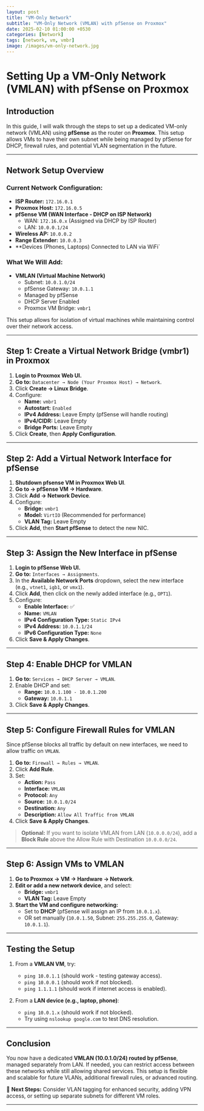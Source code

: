 ```yaml
---
layout: post
title: "VM-Only Network"
subtitle: "VM-Only Network (VMLAN) with pfSense on Proxmox"
date: 2025-02-10 01:00:00 +0530
categories: [Network]
tags: [network, vm, vmbr]
image: /images/vm-only-network.jpg
---
```





# Setting Up a VM-Only Network (VMLAN) with pfSense on Proxmox

## Introduction
In this guide, I will walk through the steps to set up a dedicated VM-only network (VMLAN) using **pfSense** as the router on **Proxmox**. This setup allows VMs to have their own subnet while being managed by pfSense for DHCP, firewall rules, and potential VLAN segmentation in the future.

---

## **Network Setup Overview**

### **Current Network Configuration:**
- **ISP Router:** `172.16.0.1`
- **Proxmox Host:** `172.16.0.5`
- **pfSense VM (WAN Interface - DHCP on ISP Network)**
  - WAN: `172.16.0.x` (Assigned via DHCP by ISP Router)
  - LAN: `10.0.0.1/24`
- **Wireless AP:** `10.0.0.2`
- **Range Extender:** `10.0.0.3`
- **Devices (Phones, Laptops) Connected to LAN via WiFi`

### **What We Will Add:**
- **VMLAN (Virtual Machine Network)**
  - Subnet: `10.0.1.0/24`
  - pfSense Gateway: `10.0.1.1`
  - Managed by pfSense
  - DHCP Server Enabled
  - Proxmox VM Bridge: `vmbr1`

This setup allows for isolation of virtual machines while maintaining control over their network access.

---

## **Step 1: Create a Virtual Network Bridge (vmbr1) in Proxmox**

1. **Login to Proxmox Web UI.**
2. **Go to:** `Datacenter → Node (Your Proxmox Host) → Network`.
3. Click **Create → Linux Bridge**.
4. Configure:
   - **Name:** `vmbr1`
   - **Autostart:** `Enabled`
   - **IPv4 Address:** Leave Empty (pfSense will handle routing)
   - **IPv4/CIDR:** Leave Empty
   - **Bridge Ports:** Leave Empty
5. Click **Create**, then **Apply Configuration**.

---

## **Step 2: Add a Virtual Network Interface for pfSense**

1. **Shutdown pfsense VM in Proxmox Web UI**.
2. **Go to → pfSense VM → Hardware**.
3. Click **Add → Network Device**.
4. Configure:
   - **Bridge:** `vmbr1`
   - **Model:** `VirtIO` (Recommended for performance)
   - **VLAN Tag:** Leave Empty
5. Click **Add**, then **Start pfSense** to detect the new NIC.

---

## **Step 3: Assign the New Interface in pfSense**

1. **Login to pfSense Web UI.**
2. **Go to:** `Interfaces → Assignments`.
3. In the **Available Network Ports** dropdown, select the new interface (e.g., `vtnet1`, `igb1`, or `vmx1`).
4. Click **Add**, then click on the newly added interface (e.g., `OPT1`).
5. Configure:
   - **Enable Interface:** ✅
   - **Name:** `VMLAN`
   - **IPv4 Configuration Type:** `Static IPv4`
   - **IPv4 Address:** `10.0.1.1/24`
   - **IPv6 Configuration Type:** `None`
6. Click **Save & Apply Changes**.

---

## **Step 4: Enable DHCP for VMLAN**

1. **Go to:** `Services → DHCP Server → VMLAN`.
2. Enable DHCP and set:
   - **Range:** `10.0.1.100 - 10.0.1.200`
   - **Gateway:** `10.0.1.1`
3. Click **Save & Apply Changes**.

---

## **Step 5: Configure Firewall Rules for VMLAN**

Since pfSense blocks all traffic by default on new interfaces, we need to allow traffic on `VMLAN`.

1. **Go to:** `Firewall → Rules → VMLAN`.
2. Click **Add Rule**.
3. Set:
   - **Action:** `Pass`
   - **Interface:** `VMLAN`
   - **Protocol:** `Any`
   - **Source:** `10.0.1.0/24`
   - **Destination:** `Any`
   - **Description:** `Allow All Traffic from VMLAN`
4. Click **Save & Apply Changes**.

> **Optional:** If you want to isolate VMLAN from LAN (`10.0.0.0/24`), add a **Block Rule** above the Allow Rule with Destination `10.0.0.0/24`.

---

## **Step 6: Assign VMs to VMLAN**

1. **Go to Proxmox → VM → Hardware → Network**.
2. **Edit or add a new network device**, and select:
   - **Bridge:** `vmbr1`
   - **VLAN Tag:** Leave Empty
3. **Start the VM and configure networking:**
   - Set to **DHCP** (pfSense will assign an IP from `10.0.1.x`).
   - OR set manually (`10.0.1.50`, Subnet: `255.255.255.0`, Gateway: `10.0.1.1`).

---

## **Testing the Setup**
1. From a **VMLAN VM**, try:
   - `ping 10.0.1.1` (should work - testing gateway access).
   - `ping 10.0.0.1` (should work if not blocked).
   - `ping 1.1.1.1` (should work if internet access is enabled).

2. From a **LAN device (e.g., laptop, phone)**:
   - `ping 10.0.1.x` (should work if not blocked).
   - Try using `nslookup google.com` to test DNS resolution.

---

## **Conclusion**
You now have a dedicated **VMLAN (10.0.1.0/24) routed by pfSense**, managed separately from LAN. If needed, you can restrict access between these networks while still allowing shared services. This setup is flexible and scalable for future VLANs, additional firewall rules, or advanced routing.

🚀 **Next Steps:** Consider VLAN tagging for enhanced security, adding VPN access, or setting up separate subnets for different VM roles.

---
